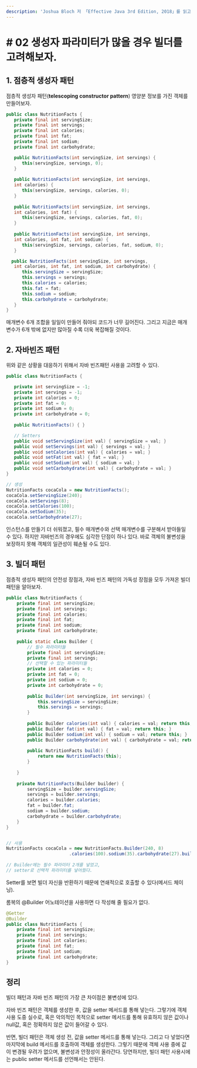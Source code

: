 ```yaml
---
description: 'Joshua Bloch 저 「Effective Java 3rd Edition, 2018」를 읽고 정리하였습니다.'
---
```


# \# 02 생성자 파라미터가 많을 경우 빌더를 고려해보자.

## 1. 점층적 생성자 패턴

점층적 생성자 패턴\(**telescoping constructor pattern**\) 영양분 정보를 가진 객체를 만들어보자.

```java
public class NutritionFacts {
   private final int servingSize;
   private final int servings;
   private final int calories;
   private final int fat;
   private final int sodium;
   private final int carbohydrate;

   public NutritionFacts(int servingSize, int servings) {
      this(servingSize, servings, 0);
   }
   
   public NutritionFacts(int servingSize, int servings,
   int calories) {
      this(servingSize, servings, calories, 0);
   }
   
   public NutritionFacts(int servingSize, int servings,
   int calories, int fat) {
      this(servingSize, servings, calories, fat, 0);
   }
   
   public NutritionFacts(int servingSize, int servings,
   int calories, int fat, int sodium) {
      this(servingSize, servings, calories, fat, sodium, 0);
   }

  public NutritionFacts(int servingSize, int servings,
   int calories, int fat, int sodium, int carbohydrate) {
      this.servingSize = servingSize;
      this.servings = servings;
      this.calories = calories;
      this.fat = fat;
      this.sodium = sodium;
      this.carbohydrate = carbohydrate;
   }
}
```

매개변수 6개 조합을 일일이 만들어 줘야되 코드가 너무 길어진다. 그리고 지금은 매개변수가 6개 밖에 없지만 많아질 수록 더욱 복잡해질 것이다.

## 2. 자바빈즈 패턴

 위와 같은 상황을 대응하기 위해서 자바 빈즈패턴 사용을 고려할 수 있다.

```java
public class NutritionFacts {

   private int servingSize = -1; 
   private int servings = -1; 
   private int calories = 0;
   private int fat = 0;
   private int sodium = 0;
   private int carbohydrate = 0;
   
   public NutritionFacts() { }

   // Setters
   public void setServingSize(int val) { servingSize = val; }
   public void setServings(int val) { servings = val; }
   public void setCalories(int val) { calories = val; }
   public void setFat(int val) { fat = val; }
   public void setSodium(int val) { sodium = val; }
   public void setCarbohydrate(int val) { carbohydrate = val; }
}

// 생성
NutritionFacts cocaCola = new NutritionFacts();
cocaCola.setServingSize(240);
cocaCola.setServings(8);
cocaCola.setCalories(100);
cocaCola.setSodium(35);
cocaCola.setCarbohydrate(27);
```

인스턴스를 만들기 더 쉬워졌고, 필수 매개변수와 선택 매개변수를 구분해서 받아들일 수 있다. 하지만 자바빈즈의 경우에도 심각한 단점이 하나 있다. 바로 객체의 불변성을 보장하지 못해 객체의 일관성이 훼손될 수도 있다. 

## 3. 빌더 패턴

점층적 생성자 패턴의 안전성 장점과, 자바 빈즈 패턴의 가독성 장점을 모두 가져온 빌더패턴을 알아보자.

```java
public class NutritionFacts {
    private final int servingSize;
    private final int servings;
    private final int calories;
    private final int fat;
    private final int sodium;
    private final int carbohydrate;
    
    public static class Builder {
        // 필수 파라미터들
        private final int servingSize;
        private final int servings;
        // 선택할 수 있는 파라미터들 
        private int calories = 0;
        private int fat = 0;
        private int sodium = 0;
        private int carbohydrate = 0;
        
        public Builder(int servingSize, int servings) {
            this.servingSize = servingSize;
            this.servings = servings;
        }
        
        public Builder calories(int val) { calories = val; return this; }
        public Builder fat(int val) { fat = val; return this; }
        public Builder sodium(int val) { sodium = val; return this; }
        public Builder carbohydrate(int val) { carbohydrate = val; return this; }
        
        public NutritionFacts build() {
            return new NutritionFacts(this);
        }
    
    }
    
    private NutritionFacts(Builder builder) {
        servingSize = builder.servingSize;
        servings = builder.servings;
        calories = builder.calories;
        fat = builder.fat;
        sodium = builder.sodium;
        carbohydrate = builder.carbohydrate;
    }
}


// 사용 
NutritionFacts cocaCola = new NutritionFacts.Builder(240, 8)
                        .calories(100).sodium(35).carbohydrate(27).build();
                        
// Builder에는 필수 파라미터 2개를 넣었고,
// setter로 선택적 파라미터를 넣어줬다.
```

Setter를 보면 빌더 자신을 반환하기 때문에 연쇄적으로 호출할 수 있다\(메서드 체이닝\). 

롬복의 @Builder 어노테이션을 사용하면 다 작성해 줄 필요가 없다.

```java
@Getter
@Builder
public class NutritionFacts {
    private final int servingSize;
    private final int servings;
    private final int calories;
    private final int fat;
    private final int sodium;
    private final int carbohydrate;
}
```

## 정리 

빌더 패턴과 자바 빈즈 패턴의 가장 큰 차이점은 불변성에 있다. 

자바 빈즈 패턴은 객체를 생성한 후, 값을 setter 메서드를 통해 넣는다. 그렇기에 객체 사용 도중 실수로, 혹은 악의적인 목적으로 setter 메서드를 통해 유효하지 않은 값이나 null값, 혹은 정확하지 않은 값이 들어갈 수 있다.

반면, 빌더 패턴은 객체 생성 전, 값을 setter 메서드를 통해 넣는다. 그리고 다 넣었다면 마지막에 build 메서드를 호출하여 객체를 생성한다. 그렇기 때문에 객체 사용 중에 값이 변경될 우려가 없으며, 불변성과 안정성이 올라간다. 당연하지만, 빌더 패턴 사용시에는 public setter 메서드를 선언해서는 안된다.

